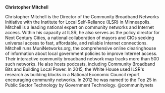**Christopher Mitchell**

Christopher Mitchell is the Director of the Community Broadband Networks Initiative with the Institute for Local Self-Reliance (ILSR) in Minneapolis. Mitchell is a leading national expert on community networks and Internet access. Within his capacity at ILSR, he also serves as the policy director for Next Century Cities, a national collaboration of mayors and CIOs seeking universal access to fast, affordable, and reliable Internet connections. Mitchell runs MuniNetworks.org, the comprehensive online clearinghouse of information about local government policies to improve Internet access. Their interactive community broadband network map tracks more than 500 such networks. He also hosts podcasts, including Community Broadband Bits and Building Local Power. In 2015, the White House used ILSR's research as building blocks in a National Economic Council report encouraging community networks. In 2012 he was named to the Top 25 in Public Sector Technology by Government Technology.
@communitynets


